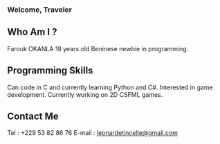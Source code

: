 ### Welcome, Traveler

## Who Am I ?
Farouk OKANLA
18 years old Beninese newbie in programming.

## Programming Skills
Can code in C and currently learning Python and C#.
Interested in game development.
Currently working on 2D CSFML games.

## Contact Me
Tel : +229 53 82 86 76
E-mail : leonardetincelle@gmail.com
